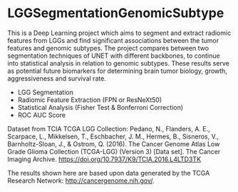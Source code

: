 # LGGSegmentationGenomicSubtype
This is a Deep Learning project which aims to segment and extract radiomic features from LGGs and find significant associations between the tumor features and genomic subtypes. The project compares between two segmentation techniques of UNET with different backbones, to continue into statistical analysis in relation to genomic subtypes. These results serve as potential future biomarkers for determining brain tumor biology, growth, aggressiveness and survival rate.

- LGG Segmentation
- Radiomic Feature Extraction (FPN or ResNeXt50)
- Statistical Analysis (Fisher Test & Bonferroni Correction)
- ROC AUC Score

Dataset from TCIA TCGA LGG Collection:
Pedano, N., Flanders, A. E., Scarpace, L., Mikkelsen, T., Eschbacher, J. M., Hermes, B., Sisneros, V., Barnholtz-Sloan, J., & Ostrom, Q. (2016). The Cancer Genome Atlas Low Grade Glioma Collection (TCGA-LGG) (Version 3) [Data set]. The Cancer Imaging Archive. https://doi.org/10.7937/K9/TCIA.2016.L4LTD3TK

The results shown here are based upon data generated by the TCGA Research Network: http://cancergenome.nih.gov/.
